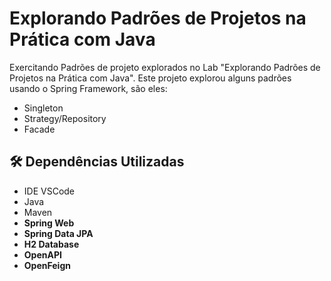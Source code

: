 # Explorando Padrões de Projetos na Prática com Java

Exercitando Padrões de projeto explorados no Lab "Explorando Padrões de Projetos na Prática com Java". Este projeto explorou alguns padrões usando o Spring Framework, são eles:
- Singleton
- Strategy/Repository
- Facade

<h2>🛠 Dependências Utilizadas</h2>

<ul>
    <li>IDE VSCode</li>
    <li>Java</li>
    <li>Maven</li>
    <li><strong>Spring Web</strong></li>
    <li><strong>Spring Data JPA</strong></li>
    <li><strong>H2 Database</strong></li>
    <li><strong>OpenAPI</strong></li>
    <li><strong>OpenFeign</strong></li>
</ul>